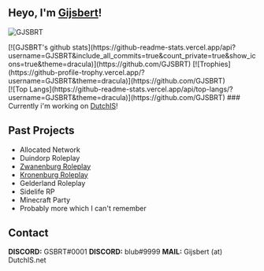 ## Heyo, I'm <a href="https://GSBRT.xyz" target="_blank">Gijsbert</a>!
<p align="left"> <img src="https://komarev.com/ghpvc/?username=GJSBRT&label=Profile%20views&color=0e75b6&style=flat" alt="GJSBRT" /> </p>
[![GJSBRT's github stats](https://github-readme-stats.vercel.app/api?username=GJSBRT&include_all_commits=true&count_private=true&show_icons=true&theme=dracula)](https://github.com/GJSBRT)
[![Trophies](https://github-profile-trophy.vercel.app/?username=GJSBRT&theme=dracula)](https://github.com/GJSBRT)
<br>
[![Top Langs](https://github-readme-stats.vercel.app/api/top-langs/?username=GJSBRT&theme=dracula)](https://github.com/GJSBRT)
### Currently i'm working on <a href="https://dutchis.net" target="_blank">DutchIS</a>!

## Past Projects
- Allocated Network
- Duindorp Roleplay
- [Zwanenburg Roleplay](https://github.com/zwanenburgroleplay)
- [Kronenburg Roleplay](https://github.com/Kronenburg-Roleplay)
- Gelderland Roleplay
- Sidelife RP
- Minecraft Party
- Probably more which I can't remember

## Contact
**DISCORD:** GSBRT#0001
**DISCORD:** blub#9999
**MAIL:** Gijsbert (at) DutchIS.net
